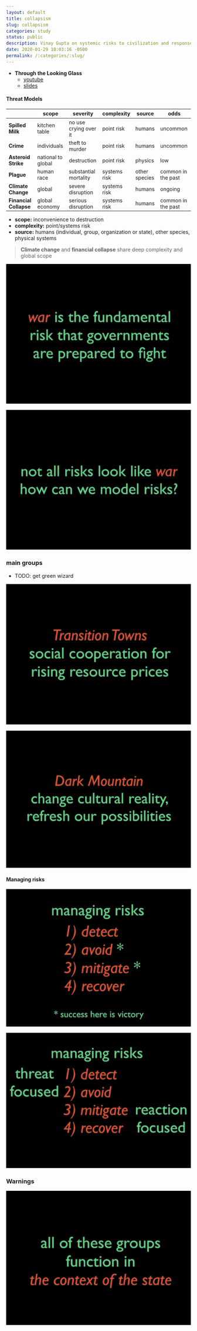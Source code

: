 ```yaml
---
layout: default
title: collapsism
slug: collapsism
categories: study
status: public
description: Vinay Gupta on systemic risks to civilization and responses
date: 2020-01-29 18:03:16 -0500
permalink: /:categories/:slug/
---
```


- **Through the Looking Glass**
	- [youtube](https://www.youtube.com/watch?v=jm5o-ughyD8&t=1278s)
	- [slides](http://files.howtolivewiki.com/through_the_looking_glass_2010/Ireland%205.pdf)

#### Threat Models

|                        | scope          | severity              | complexity   | source    | odds               |
| ---------------------- | ------------------ | --------------------- | ------------ | ------------- | ------------------ |
| **Spilled Milk**       | kitchen table      | no use crying over it | point risk   | humans        | uncommon           |
| **Crime**              | individuals        | theft to murder       | point risk   | humans        | uncommon           |
| **Asteroid Strike**    | national to global | destruction           | point risk   | physics       | low                |
| **Plague**             | human race         | substantial mortality | systems risk | other species | common in the past |
| **Climate Change**     | global             | severe disruption     | systems risk | humans        | ongoing            |
| **Financial Collapse** | global economy     | serious disruption    | systems risk | humans        | common in the past |


- **scope:** inconvenience to destruction
- **complexity:** point/systems risk
- **source:** humans (individual, group, organization or state), other species, physical systems

>  **Climate change** and **financial collapse** share deep complexity and global scope

![IMG_9247](/assets/images/collapsism/IMG_9247.png)

![IMG_9248](/assets/images/collapsism/IMG_9248.png)



### main groups

- TODO: get green wizard

![IMG_9237](/assets/images/collapsism/IMG_9237.png)

![IMG_9238](/assets/images/collapsism/IMG_9238.png)



#### Managing risks



![IMG_9243](/assets/images/collapsism/IMG_9243.png)

![IMG_9244](/assets/images/collapsism/IMG_9244.png)



### Warnings

![IMG_9245](/assets/images/collapsism/IMG_9245.png)


